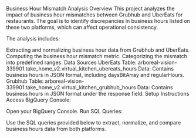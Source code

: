 Business Hour Mismatch Analysis
Overview
This project analyzes the impact of business hour mismatches between Grubhub and UberEats for restaurants. The goal is to identify discrepancies in business hours listed on these two platforms, which can affect operational consistency.

The analysis includes:

Extracting and normalizing business hour data from Grubhub and UberEats.
Computing the business hour mismatch metric.
Categorizing the mismatch into predefined ranges.
Data Sources
UberEats
Table: arboreal-vision-339901.take_home_v2.virtual_kitchen_ubereats_hours
Data: Contains business hours in JSON format, including daysBitArray and regularHours.
Grubhub
Table: arboreal-vision-339901.take_home_v2.virtual_kitchen_grubhub_hours
Data: Contains business hours in JSON format under the response field.
Setup Instructions
Access BigQuery Console:

Open your BigQuery Console.
Run SQL Queries:

Use the SQL queries provided below to extract, normalize, and compare business hours data from both platforms.